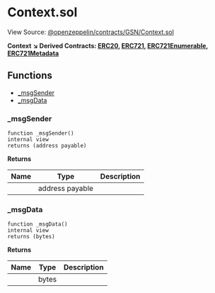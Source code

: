 # Context.sol

View Source: [@openzeppelin/contracts/GSN/Context.sol](https://github.com/Dapp-Wizards/Avastars-Contracts/blob/master/@openzeppelin/contracts/GSN/Context.sol)

**Context** 
**↘ Derived Contracts: [ERC20](contracts/ERC20.md), [ERC721](contracts/ERC721.md), [ERC721Enumerable](contracts/ERC721Enumerable.md), [ERC721Metadata](contracts/ERC721Metadata.md)**

## **Functions**

- [_msgSender](#_msgsender)
- [_msgData](#_msgdata)

### _msgSender

```solidity
function _msgSender()
internal view
returns (address payable)
```

**Returns**

| Name        | Type           | Description  |
| ------------- |------------- | -----|
|  | address payable |  | 

### _msgData

```solidity
function _msgData()
internal view
returns (bytes)
```

**Returns**

| Name        | Type           | Description  |
| ------------- |------------- | -----|
|  | bytes |  | 

